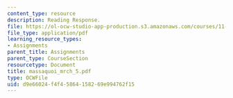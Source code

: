 ```yaml
---
content_type: resource
description: Reading Response.
file: https://ol-ocw-studio-app-production.s3.amazonaws.com/courses/11-946-planning-in-transition-economies-for-growth-and-equity-spring-2004/d9e66024f4f45864158269e994762f15_massaquoi_mrch_5.pdf
file_type: application/pdf
learning_resource_types:
- Assignments
parent_title: Assignments
parent_type: CourseSection
resourcetype: Document
title: massaquoi_mrch_5.pdf
type: OCWFile
uid: d9e66024-f4f4-5864-1582-69e994762f15
---
```

